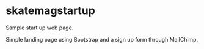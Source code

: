 # skatemagstartup

Sample start up web page.

Simple landing page using Bootstrap and a sign up form through MailChimp.
